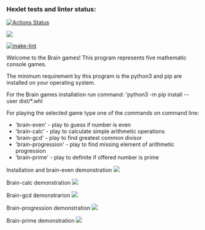 ### Hexlet tests and linter status:
[![Actions Status](https://github.com/vera-kalabina/python-project-lvl1/workflows/hexlet-check/badge.svg)](https://github.com/vera-kalabina/python-project-lvl1/actions)

<a href="https://codeclimate.com/github/codeclimate/codeclimate/maintainability"><img src="https://api.codeclimate.com/v1/badges/a99a88d28ad37a79dbf6/maintainability" /></a>

[![make-lint](https://github.com/vera-kalabina/python-project-lvl1/actions/workflows/make-lint.yml/badge.svg)](https://github.com/vera-kalabina/python-project-lvl1/actions/workflows/make-lint.yml)

Welcome to the Brain games! This program represents five mathematic console games.

The minimum requirement by this program is the python3 and pip are installed on your operating system.

For the Brain games installation run command: 'python3 -m pip install --user dist/\*.whl

For playing the selected game type one of the commands on command line:
 - 'brain-even' - play to guess if number is even
 - 'brain-calc' - play to calculate simple arithmetic operations
 - 'brain-gcd' - play to find greatest common divisor
 - 'brain-progression' - play to find missing element of arithmetic progression
 - 'brain-prime' - play to definite if offered number is prime   

Installation and brain-even demonstration
<a href="https://asciinema.org/a/484145" target="_blank"><img src="https://asciinema.org/a/484145.svg" /></a>

Brain-calc demonstration
<a href="https://asciinema.org/a/484637" target="_blank"><img src="https://asciinema.org/a/484637.svg" /></a>

Brain-gcd demonstrarion
<a href="https://asciinema.org/a/484670" target="_blank"><img src="https://asciinema.org/a/484670.svg" /></a>

Brain-progression demonstration
<a href="https://asciinema.org/a/484951" target="_blank"><img src="https://asciinema.org/a/484951.svg" /></a>

Brain-prime demonstration
<a href="https://asciinema.org/a/485223" target="_blank"><img src="https://asciinema.org/a/485223.svg" /></a>
